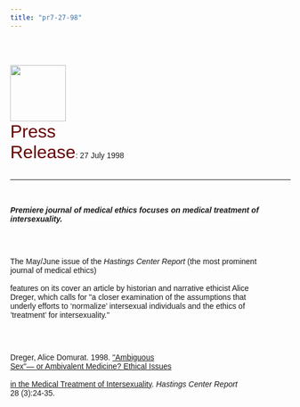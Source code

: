 ```yaml
---
title: "pr7-27-98"
---
```


<br><br>

<IMG SRC="/img/logo100.gif" HEIGHT="101" WIDTH="100" NATURALSIZEFLAG="0" ALIGN="BOTTOM" /> <br> <FONT FACE="Arial,Helvetica"><FONT COLOR="#660000" SIZE="+3">Press<br>Release</FONT>: 27 July 1998<A NAME="top"></A> <BR /><br>

<HR ALIGN="LEFT" />

<BR /><br><B><I>Premiere journal of medical ethics focuses on medical treatment of<br>intersexuality.</I></B></P><br><br>

<P>
  The May/June issue of the <I>Hastings Center Report</I> (the most prominent<br>journal of medical ethics) <BR /><br>features on its cover an article by historian and narrative ethicist Alice<br>Dreger, which calls for "a closer examination of the assumptions that<br>underly efforts to &#8216;normalize&#8217; intersexual individuals and the ethics of<br>&#8217;treatment&#8217; for intersexuality."
</P><br><br>

<P>
  Dreger, Alice Domurat. 1998. <A HREF="http://www.isna.org/library/dreger-ambivalent.html">"Ambiguous<br>Sex"&#8212; or Ambivalent Medicine? Ethical Issues <BR /><br>in the Medical Treatment of Intersexuality</A>. <I>Hastings Center Report</I><br>28 (3):24-35.
</P><br><br>

<P ALIGN="CENTER">
  &nbsp;&nbsp;&nbsp;&nbsp;&nbsp;&nbsp;&nbsp;&nbsp;&nbsp;&nbsp;&nbsp;&nbsp;&nbsp;&nbsp;&nbsp;&nbsp;&nbsp;&nbsp;&nbsp;&nbsp;&nbsp;&nbsp;&nbsp;&nbsp;&nbsp;&nbsp;&nbsp;&nbsp;&nbsp;&nbsp;&nbsp;&nbsp;&nbsp;&nbsp;&nbsp;&nbsp;&nbsp;&nbsp;&nbsp;&nbsp;&nbsp;&nbsp;&nbsp;&nbsp;&nbsp;<br>